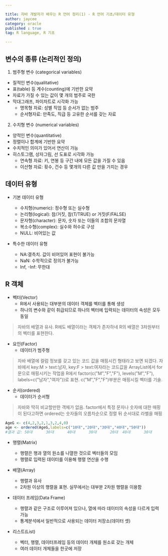```yaml
---

title: 자바 개발자가 배우는 R 언어 정리(1) - R 언어 기초/데이터 유형
author: jaycee
category: oracle
published : true
tag: R language, R 기초

---
```


## 변수의 종류 (논리적인 정의)
1. 범주형 변수 (categorical variables)
  - 질적인 변수(qualitative)
  - 표(table) 등 계수(counting)에 기반한 요약
  - 자료가 가질 수 있는 값이 몇 개의 범주로 국한
  - 막대그래프, 파이차트로 시각화 가능
    + 명목형 자료: 성별 직업 등 순서가 없는 범주
    + 순서형자료: 만족도, 직급 등 고유한 순서를 갖는 자료
    
2. 수치형 변수 (numerical variables)
  - 양적인 변수(quantitative)
  - 정렬이나 합계에 기반한 요약
  - 수치적인 의미가 있어서 연산이 가능
  - 히스토그램, 상자그림, 선 도표로 시각화 가능
    + 연속형 자료: 키, 연봉 등 구간 내에 모든 값을 가질 수 있음
    + 이산형 자료: 횟수, 건수 등 몇개의 다른 값 만을 가지는 경우
    
## 데이터 유형
  - 기본 데이터 유형
    + 수치형(numeric): 정수형 또는 실수형
    + 논리형(logical): 참/거짓, 참(T/TRUE) or 거짓(F/FALSE)
    + 문자형(character): 문자, 숫자 또는 이들의 조합의 문자열
    + 복소수형(complex): 실수와 허수로 구성
    + NULL: 비어있는 값

  - 특수한 데이터 유형
    + NA:결측치. 값이 비어있어 표현이 불가능
    + NaN: 수학적으로 정의가 불가능
    + Inf, -Inf: 무한대
 
## R 객체
  - 벡터(Vector)
    + R에서 사용되는 대부분의 데이터 객체를 벡터를 통해 생성
    + 하나의 변수와 같이 취급되므로 하나의 벡터에 입력되는 데이터의 속성은 모두 동일
> 자바의 배열과 유사. R에도 배열이라는 객체가 존자하네 R의 배열은 3차원부터의 벡터를 표현한다.
  
  - 요인(Factor)
    + 데이터가 범주형
> 자바 배열에 컬럼 정보를 갖고 있는 코드 값을 매핑시킨 형태라고 보면 되겠다.
> 자바에서 key:M > text:남자, key:F > text:여자라는 코드값을 ArrayList<String>에서 for 문으로 매핑시키는 작업을
> R에서 factor(c("M","F","F"), levels("M","F"), labels=c("남자","여자"))로 표현. c("M","F","F")부분은 매핑시킬 벡터를 기술.

  - 순서(ordered)
    + 데이터가 순서형
> 자바와 딱히 비교할만한 객체가 없음.
> factor에서 특정 문자나 숫자에 대한 매핑이 된다고하면 ordered는 숫자들의 오름차순으로 정렬 뒤 순서대로 라벨을 매핑
```R
AgeG <- c(4,2,3,2,1,3,2,4,0)
age <- ordered(AgeG,labels=c("10대","20대","30대","40대","50대"))
#결과 값: 50대      30대      40대      30대      20대  40대      30대      50대      10대
```
  
  - 행렬(Matrix)
    + 행렬은 행과 열의 원소를 나열한 것으로 벡터들의 모임
    + 행렬로 입력된 데이터를 이용해 행렬 연산을 수행
  
  - 배열(Array)
    + 행렬과 유사
    + 2차원 이상의 행렬을 표현. 실무에서는 대부분 2차원 행렬을 이용함
  
  - 데이터 프레임(Data Frame)
    + 행렬과 같은 구조로 이루어져 있으나, 열에 따라 데이터의 속성을 다르게 입력 가능
    + 통계분석에서 일반적으로 사용되는 데이터 저장소(데이터 셋)
  
  - 리스트(List)
    + 벡터, 행렬, 데이터프레임 등의 데이터 개체를 원소로 갖는 개체
    + 여러 데이터 개체들을 한곳에 저장
